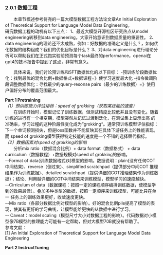 ### 2.0.1 数据工程
&emsp;&emsp;本章节概述参考符尧的一篇大模型数据工程方法论文章An Initial Exploration of Theoretical Support for Language Model Data Engineering。  
研究数据工程的动机有以下三点：
1、最近大模型开源社区研究热点从model engineering转移到data engineering，大家开始意识到数据质量的重要性。
2、data engineering的理论还不太成熟，例如：好数据的准确定义是什么？，如何优化数据的结构组成？我们的优化目标是什么？
3、对data engineering进行理论分析可以帮助我们在正式跑实验前预测每个task最终的performance，openai在gpt4的技术报告中提到了这点，非常有意义。  

&emsp;&emsp;具体来说，我们讨论预训练和SFT数据优化的以下目标：
-预训练阶段数据优化：找到最优的混合比例+数据格式+数据课程=》使学习速度最大化
-指令微调阶段调整数据优化：寻找最少的query-resonse pairs（最少的训练数据）=》使用户偏好分布的覆盖范围最大。  

**Part 1 Pretraining**  
*（1）预训练能力评估指标：speed of grokking（获取某技能的速度）*  
&emsp;&emsp;在训练开始时，模型记忆了训练数据，但测试精度比较低并且没有变化。随着训练的进行有一个相变期，模型突然从记忆过渡到泛化，在测试集上显示出高
的准确率，学习过程的这种阶段性变化成为”grokking“。通常预训练模型评估指标：下一个单词预测损失，但是loss函数并不能反映其在具体下游任务上的性能表现，而
speed of grokking模型获得特定技能的速度是一个不错的选择替代指标。  
*（2）数据因素对speed of grokking的影响*  
&emsp;&emsp;分析mix ratio（数据混合比例）+ data format（数据格式） + data curriculum（数据教程）+数据规模对speed of grokking的影响。  
--Format of data(训练数据格式)对模型的影响。数据说明：plain(没有任何COT中间结果)、reverse（倒过来）、simplified scratchpad（提供部分中间COT
推理结果作为训练数据）、detailed scratchpad（提供详细的COT推理结果作为训练数据）；结论、利用越详细的COT中间结果来训练模型，模型学习的速度越快。  
--Cirriculum of data（数据课程：按照一定的课程顺序编排训练数据，使模型学到的效果最佳）。叠加多种类型的数据，按照一定顺序来训练模型，可能比只在单一
任务上的训练效果更好，收敛速度更快。  
--Mix ratio（各部分数据比例对模型的影响）。好的混合比例pile提高了模型的表现，使其有更好的学习曲线，让模型能给更快的从数据中进行学习。  
-- Caveat：model scaling（模型尺寸大小对数据工程的影响）。代码数据对小模型像7B模型的推理能力可能有一定帮助，但对大模型70B就没有帮助了。  
参考文献：  
[1] An Initial Exploration of Theoretical Support for Language Model Data Engineering  

**Part 2 InstructTuning**  
